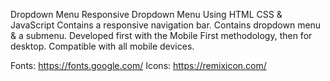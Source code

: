 Dropdown Menu
Responsive Dropdown Menu Using HTML CSS & JavaScript
Contains a responsive navigation bar.
Contains dropdown menu & a submenu.
Developed first with the Mobile First methodology, then for desktop.
Compatible with all mobile devices.

Fonts: https://fonts.google.com/
Icons: https://remixicon.com/

